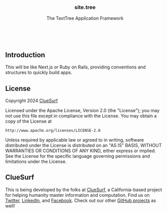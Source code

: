 <br/>
<br/>
<br/>
<br/>
<br/>
<br/>
<br/>

<h3 align='center'>site.tree</h3>
<p align='center'>
  The TextTree Application Framework
</p>

<br/>
<br/>
<br/>

## Introduction

This will be like Next.js or Ruby on Rails, providing conventions and structures to quickly build apps.

## License

Copyright 2024 <a href='https://clue.surf'>ClueSurf</a>

Licensed under the Apache License, Version 2.0 (the "License");
you may not use this file except in compliance with the License.
You may obtain a copy of the License at

    http://www.apache.org/licenses/LICENSE-2.0

Unless required by applicable law or agreed to in writing, software
distributed under the License is distributed on an "AS IS" BASIS,
WITHOUT WARRANTIES OR CONDITIONS OF ANY KIND, either express or implied.
See the License for the specific language governing permissions and
limitations under the License.

## ClueSurf

This is being developed by the folks at [ClueSurf](https://clue.surf), a California-based project for helping humanity master information and computation. Find us on [Twitter](https://twitter.com/cluesurfcode), [LinkedIn](https://www.linkedin.com/company/cluesurf), and [Facebook](https://www.facebook.com/cluesurf). Check out our other [GitHub projects](https://github.com/cluesurf) as well!

